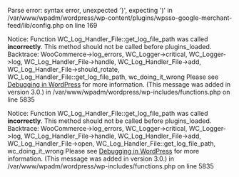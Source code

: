 
Parse error: syntax error, unexpected '}', expecting ')' in /var/www/wpadm/wordpress/wp-content/plugins/wpsso-google-merchant-feed/lib/config.php on line 169

Notice: Function WC_Log_Handler_File::get_log_file_path was called <strong>incorrectly</strong>. This method should not be called before plugins_loaded. Backtrace: WooCommerce->log_errors, WC_Logger->critical, WC_Logger->log, WC_Log_Handler_File->handle, WC_Log_Handler_File->add, WC_Log_Handler_File->should_rotate, WC_Log_Handler_File::get_log_file_path, wc_doing_it_wrong Please see <a href="https://wordpress.org/support/article/debugging-in-wordpress/">Debugging in WordPress</a> for more information. (This message was added in version 3.0.) in /var/www/wpadm/wordpress/wp-includes/functions.php on line 5835

Notice: Function WC_Log_Handler_File::get_log_file_path was called <strong>incorrectly</strong>. This method should not be called before plugins_loaded. Backtrace: WooCommerce->log_errors, WC_Logger->critical, WC_Logger->log, WC_Log_Handler_File->handle, WC_Log_Handler_File->add, WC_Log_Handler_File->open, WC_Log_Handler_File::get_log_file_path, wc_doing_it_wrong Please see <a href="https://wordpress.org/support/article/debugging-in-wordpress/">Debugging in WordPress</a> for more information. (This message was added in version 3.0.) in /var/www/wpadm/wordpress/wp-includes/functions.php on line 5835
